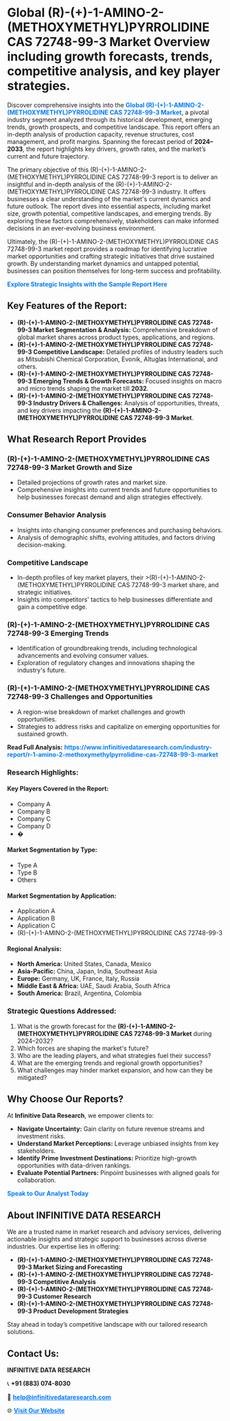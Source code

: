 <h1>Global (R)-(+)-1-AMINO-2-(METHOXYMETHYL)PYRROLIDINE CAS 72748-99-3 Market Overview including growth forecasts, trends, competitive analysis, and key player strategies.</h1>
<p>
Discover comprehensive insights into the 
<a href="https://www.infinitivedataresearch.com/industry-report/r-1-amino-2-methoxymethylpyrrolidine-cas-72748-99-3-market" rel="dofollow" style="color: #007BFF; text-decoration: none;"><strong>Global (R)-(+)-1-AMINO-2-(METHOXYMETHYL)PYRROLIDINE CAS 72748-99-3 Market</strong></a>, a pivotal industry segment analyzed through its historical development, emerging trends, growth prospects, and competitive landscape. This report offers an in-depth analysis of production capacity, revenue structures, cost management, and profit margins. Spanning the forecast period of <strong>2024–2033</strong>, the report highlights key drivers, growth rates, and the market’s current and future trajectory.
</p>
<p>
The primary objective of this (R)-(+)-1-AMINO-2-(METHOXYMETHYL)PYRROLIDINE CAS 72748-99-3 report is to deliver an insightful and in-depth analysis of the (R)-(+)-1-AMINO-2-(METHOXYMETHYL)PYRROLIDINE CAS 72748-99-3 industry. It offers businesses a clear understanding of the market's current dynamics and future outlook. The report dives into essential aspects, including market size, growth potential, competitive landscapes, and emerging trends. By exploring these factors comprehensively, stakeholders can make informed decisions in an ever-evolving business environment.
</p>
<p>
Ultimately, the (R)-(+)-1-AMINO-2-(METHOXYMETHYL)PYRROLIDINE CAS 72748-99-3 market report provides a roadmap for identifying lucrative market opportunities and crafting strategic initiatives that drive sustained growth. By understanding market dynamics and untapped potential, businesses can position themselves for long-term success and profitability.
</p>
<p>
<a href="https://www.infinitivedataresearch.com/request-sample/reportId=112117" style="color: #007BFF; text-decoration: none;"><strong>Explore Strategic Insights with the Sample Report Here</strong></a>
</p>

<h2>Key Features of the Report:</h2>
<ul>
<li><strong>(R)-(+)-1-AMINO-2-(METHOXYMETHYL)PYRROLIDINE CAS 72748-99-3 Market Segmentation & Analysis:</strong> Comprehensive breakdown of global market shares across product types, applications, and regions.</li>
<li><strong>(R)-(+)-1-AMINO-2-(METHOXYMETHYL)PYRROLIDINE CAS 72748-99-3 Competitive Landscape:</strong> Detailed profiles of industry leaders such as Mitsubishi Chemical Corporation, Evonik, Altuglas International, and others.</li>
<li><strong>(R)-(+)-1-AMINO-2-(METHOXYMETHYL)PYRROLIDINE CAS 72748-99-3 Emerging Trends & Growth Forecasts:</strong> Focused insights on macro and micro trends shaping the market till <strong>2032</strong>.</li>
<li><strong>(R)-(+)-1-AMINO-2-(METHOXYMETHYL)PYRROLIDINE CAS 72748-99-3 Industry Drivers & Challenges:</strong> Analysis of opportunities, threats, and key drivers impacting the <strong>(R)-(+)-1-AMINO-2-(METHOXYMETHYL)PYRROLIDINE CAS 72748-99-3 Market</strong>.</li>
</ul>

<h2>What Research Report Provides</h2>
<h3>(R)-(+)-1-AMINO-2-(METHOXYMETHYL)PYRROLIDINE CAS 72748-99-3 Market Growth and Size</h3>
<ul>
<li>Detailed projections of growth rates and market size.</li>
<li>Comprehensive insights into current trends and future opportunities to help businesses forecast demand and align strategies effectively.</li>
</ul>

<h3>Consumer Behavior Analysis</h3>
<ul>
<li>Insights into changing consumer preferences and purchasing behaviors.</li>
<li>Analysis of demographic shifts, evolving attitudes, and factors driving decision-making.</li>
</ul>

<h3>Competitive Landscape</h3>
<ul>
<li>In-depth profiles of key market players, their >(R)-(+)-1-AMINO-2-(METHOXYMETHYL)PYRROLIDINE CAS 72748-99-3 market share, and strategic initiatives.</li>
<li>Insights into competitors' tactics to help businesses differentiate and gain a competitive edge.</li>
</ul>

<h3>(R)-(+)-1-AMINO-2-(METHOXYMETHYL)PYRROLIDINE CAS 72748-99-3 Emerging Trends</h3>
<ul>
<li>Identification of groundbreaking trends, including technological advancements and evolving consumer values.</li>
<li>Exploration of regulatory changes and innovations shaping the industry's future.</li>
</ul>

<h3>(R)-(+)-1-AMINO-2-(METHOXYMETHYL)PYRROLIDINE CAS 72748-99-3 Challenges and Opportunities</h3>
<ul>
<li>A region-wise breakdown of market challenges and growth opportunities.</li>
<li>Strategies to address risks and capitalize on emerging opportunities for sustained growth.</li>
</ul>
<p><strong>Read Full Analysis:</strong> <a href="https://www.infinitivedataresearch.com/industry-report/r-1-amino-2-methoxymethylpyrrolidine-cas-72748-99-3-market" rel="dofollow" style="color: #007BFF; text-decoration: none;"><strong>https://www.infinitivedataresearch.com/industry-report/r-1-amino-2-methoxymethylpyrrolidine-cas-72748-99-3-market</strong></a></p>
<h3>Research Highlights:</h3>
<h4>Key Players Covered in the Report:</h4>
<ul><li>Company A</li><li>Company B</li><li>Company C</li><li>Company D</li><li>�</li></ul>
<h4>Market Segmentation by Type:</h4>
<ul><li>Type A</li><li>Type B</li><li>Others</li></ul>
<h4>Market Segmentation by Application:</h4>
<ul><li>Application A</li><li>Application B</li><li>Application C</li><li>(R)-(+)-1-AMINO-2-(METHOXYMETHYL)PYRROLIDINE CAS 72748-99-3</li></ul>

<h4>Regional Analysis:</h4>
<ul>
<li><strong>North America:</strong> United States, Canada, Mexico</li>
<li><strong>Asia-Pacific:</strong> China, Japan, India, Southeast Asia</li>
<li><strong>Europe:</strong> Germany, UK, France, Italy, Russia</li>
<li><strong>Middle East & Africa:</strong> UAE, Saudi Arabia, South Africa</li>
<li><strong>South America:</strong> Brazil, Argentina, Colombia</li>
</ul>

<h3>Strategic Questions Addressed:</h3>
<ol>
<li>What is the growth forecast for the <strong>(R)-(+)-1-AMINO-2-(METHOXYMETHYL)PYRROLIDINE CAS 72748-99-3 Market</strong> during 2024–2032?</li>
<li>Which forces are shaping the market's future?</li>
<li>Who are the leading players, and what strategies fuel their success?</li>
<li>What are the emerging trends and regional growth opportunities?</li>
<li>What challenges may hinder market expansion, and how can they be mitigated?</li>
</ol>

<h2>Why Choose Our Reports?</h2>
<p>At <strong>Infinitive Data Research</strong>, we empower clients to:</p>
<ul>
<li><strong>Navigate Uncertainty:</strong> Gain clarity on future revenue streams and investment risks.</li>
<li><strong>Understand Market Perceptions:</strong> Leverage unbiased insights from key stakeholders.</li>
<li><strong>Identify Prime Investment Destinations:</strong> Prioritize high-growth opportunities with data-driven rankings.</li>
<li><strong>Evaluate Potential Partners:</strong> Pinpoint businesses with aligned goals for collaboration.</li>
</ul>
<p><a href="https://www.infinitivedataresearch.com/industry-report/r-1-amino-2-methoxymethylpyrrolidine-cas-72748-99-3-market" rel="dofollow" style="color: #007BFF; text-decoration: none;"><strong>Speak to Our Analyst Today</strong></a></p>

<h2>About INFINITIVE DATA RESEARCH</h2>
<p>We are a trusted name in market research and advisory services, delivering actionable insights and strategic support to businesses across diverse industries. Our expertise lies in offering:</p>
<ul>
<li><strong>(R)-(+)-1-AMINO-2-(METHOXYMETHYL)PYRROLIDINE CAS 72748-99-3 Market Sizing and Forecasting</strong></li>
<li><strong>(R)-(+)-1-AMINO-2-(METHOXYMETHYL)PYRROLIDINE CAS 72748-99-3 Competitive Analysis</strong></li>
<li><strong>(R)-(+)-1-AMINO-2-(METHOXYMETHYL)PYRROLIDINE CAS 72748-99-3 Customer Research</strong></li>
<li><strong>(R)-(+)-1-AMINO-2-(METHOXYMETHYL)PYRROLIDINE CAS 72748-99-3 Product Development Strategies</strong></li>
</ul>
<p>Stay ahead in today’s competitive landscape with our tailored research solutions.</p>

<h2>Contact Us:</h2>
<p><strong>INFINITIVE DATA RESEARCH</strong></p>
<p>📞 <strong>+91 (883) 074-8030</strong></p>
<p>📧 <strong><a href="mailto:help@infinitivedataresearch.com" style="color: #007BFF;">help@infinitivedataresearch.com</a></strong></p>
<p>🌐 <strong><a href="https://www.infinitivedataresearch.com" rel="dofollow" style="color: #007BFF;">Visit Our Website</a></strong></p>